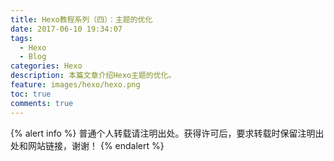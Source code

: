 ```yaml
---
title: Hexo教程系列（四）：主题的优化
date: 2017-06-10 19:34:07
tags:
  - Hexo
  - Blog
categories: Hexo
description: 本篇文章介绍Hexo主题的优化。
feature: images/hexo/hexo.png
toc: true
comments: true
---
```


{% alert info %}
普通个人转载请注明出处。获得许可后，要求转载时保留注明出处和网站链接，谢谢！
{% endalert %}
